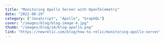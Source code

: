 ```yaml
---
title: "Monitoring Apollo Server with OpenTelemetry"
date: "2022-08-29"
category: ["JavaScript", "Apollo", "GraphQL"]
cover: "/images/blog/blog-image-4.jpg"
thumb: "/images/blog/sm/blog-apollo.png"
link: "https://newrelic.com/blog/how-to-relic/monitoring-apollo-server"
---
```

